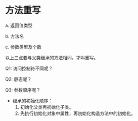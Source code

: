 # 方法重写

a. 返回值类型

b. 方法名

c. 参数类型及个数

以上三点要与父类继承的方法相同，才叫重写。

Q1: 访问控制符不同呢？

Q2: 静态呢？

Q3: 参数顺序呢？

* 继承的初始化顺序：
  1. 初始化父类再初始化子类。
  2. 先执行初始化对象中属性，再初始化构造方法中的初始化。

